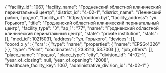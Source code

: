 {
    "facility_id": 1067,
    "facility_name": "Гродненский областной клинический перинатальный центр",
    "district_id": "4-02-1",
    "district_name": "Ленинский район, Гродно",
    "facility_url": "https:\/\/roddom.by\/",
    "facility_address": "ул. Горького",
    "title": "Гродненский областной клинический перинатальный центр",
    "facility_type": "0",
    "ap_1": "77",
    "name": "Гродненский областной клинический перинатальный центр",
    "state": "private institution",
    "stats": [],
    "med_id": 10215031,
    "address": "ул. Горького",
    "devices": [],
    "coord_x_y": {
        "crs": {
            "type": "name",
            "properties": {
                "name": "EPSG:4326"
            }
        },
        "type": "Point",
        "coordinates": [
            23.8213,
            53.7003
        ]
    },
    "job_offers": [],
    "place_name": "Гродно",
    "place_type": "city",
    "division_id": "4-02-1",
    "year_of_closing": null,
    "year_of_opening": "2008",
    "healthcare_facility_key": 1067,
    "administrative_division_id": "4-02-1"
}